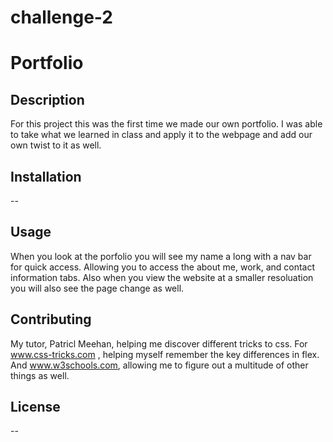# challenge-2

# Portfolio

## Description

For this project this was the first time we made our own portfolio. I was able to take what we learned in class and apply it to the webpage and add our own twist to it as well. 

## Installation 
--

## Usage
When you look at the porfolio you will see my name a long with a nav bar for quick access. Allowing you to access the about me, work, and contact information tabs. Also when you view the website at a smaller resoluation you will also see the page change as well. 


## Contributing 
My tutor, Patricl Meehan, helping me discover different tricks to css. 
For www.css-tricks.com , helping myself remember the key differences in flex.
And www.w3schools.com, allowing me to figure out a multitude of other things as well.
## License
--
